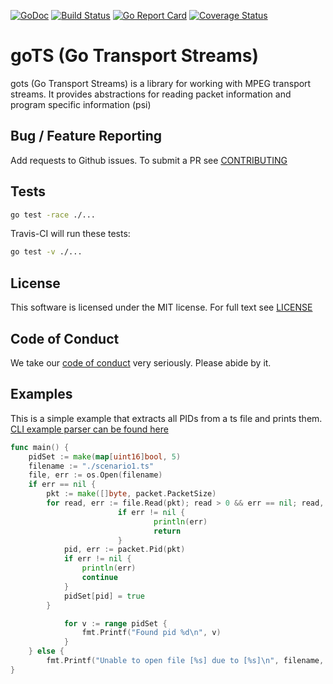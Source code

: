[![GoDoc](https://godoc.org/github.com/edgeware/gots?status.svg)](https://godoc.org/github.com/edgeware/gots)
[![Build Status](https://travis-ci.org/edgeware/gots.svg?branch=master)](https://travis-ci.org/edgeware/gots)
[![Go Report Card](https://goreportcard.com/badge/github.com/edgeware/gots)](https://goreportcard.com/report/github.com/edgeware/gots)
[![Coverage Status](https://coveralls.io/repos/github/edgeware/gots/badge.svg?branch=master)](https://coveralls.io/github/edgeware/gots?branch=master)


# goTS (Go Transport Streams)

gots (Go Transport Streams) is a library for working with MPEG transport streams. It provides abstractions for reading packet information and program specific information (psi)

## Bug / Feature Reporting
Add requests to Github issues. To submit a PR see [CONTRIBUTING](./CONTRIBUTING)
## Tests
```bash
go test -race ./...
```
Travis-CI will run these tests:

```bash
go test -v ./...
```
## License 
This software is licensed under the MIT license. For full text see [LICENSE](./LICENSE)

## Code of Conduct
We take our [code of conduct](CODE_OF_CONDUCT.md) very seriously. Please abide by it.

## Examples
This is a simple example that extracts all PIDs from a ts file and prints them. [CLI example parser can be found here](cli/parsefile.go)
```go
func main() {
	pidSet := make(map[uint16]bool, 5)
	filename := "./scenario1.ts"
	file, err := os.Open(filename)
	if err == nil {
		pkt := make([]byte, packet.PacketSize)
		for read, err := file.Read(pkt); read > 0 && err == nil; read, err = file.Read(pkt) {
                        if err != nil {
                                println(err)
                                return
                        }
			pid, err := packet.Pid(pkt)
			if err != nil {
				println(err)
				continue
			}
			pidSet[pid] = true
		}

        	for v := range pidSet {
	        	fmt.Printf("Found pid %d\n", v)
	        }
	} else {
		fmt.Printf("Unable to open file [%s] due to [%s]\n", filename, err.Error())
}
```

